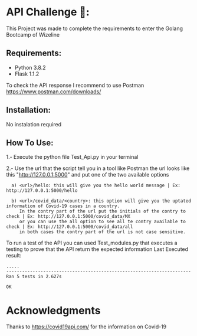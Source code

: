 # API Challenge 🚀:

This Project was made to complete the requirements to enter the Golang Bootcamp of Wizeline

## Requirements:
- Python 3.8.2
- Flask 1.1.2

To check the API response I recommend to use Postman https://www.postman.com/downloads/

## Installation:
No instalation required 

## How To Use:
  1.- Execute the python file Test_Api.py in your terminal

  2.- Use the url that the script tell you in a tool like Postman the url looks like this "http://127.0.0.1:5000" and put one of the two available options

      a) <url>/hello: this will give you the hello world message | Ex: http://127.0.0.1:5000/hello

      b) <url>/covid_data/<country>: this option will give you the uptated information of Covid-19 cases in a country. 
         In the contry part of the url put the initials of the contry to check | Ex: http://127.0.0.1:5000/covid_data/MX 
         or you can use the all option to see all te contry available to check | Ex: http://127.0.0.1:5000/covid_data/all 
         in both cases the contry part of the url is not case sensitive.
    
To run a test of the API you can used Test_modules.py that executes a testing to prove that the API return the expected information 
Last Executed result:
```
.....
----------------------------------------------------------------------
Ran 5 tests in 2.627s

OK

```
# Acknowledgments
Thanks to https://covid19api.com/ for the information on Covid-19

